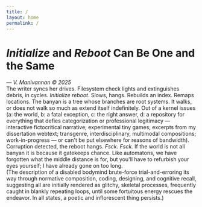 ```yaml
---
title: /
layout: home
permalink: /
---
```


# _Initialize_ and _Reboot_ Can Be One and the Same
&mdash; _V. Manivannan © 2025_
\
The writer syncs her drives. Filesystem check lights and extinguishes debris, in cycles. _Initialize reboot_. Slows, hangs. Rebuilds an index. Remaps locations. The banyan is a tree whose branches are root systems. It walks, or does not walk so much as extend itself indefinitely. Out of a kernel issues (a: the world, b: a fatal exception, c: the right answer, d: a repository for everything that defies categorization or professional legitimacy &mdash; interactive fictocritical narrative; experimental tiny games; excerpts from my dissertation webtext; transgenre, interdisciplinary, multimodal compositions; work-in-progress &mdash; or can't be put elsewhere for reasons of bandwidth). Corruption detected, the reboot hangs. _Fsck. Fsck._ If the world is not all banyan it is because it gatekeeps chance. Like automatons, we have forgotten what the middle distance is for, but you'll have to refurbish your eyes yourself; I have already gone on too long.
\
(The description of a disabled bodymind brute-force trial-and-erroring its way through normative composition, coding, designing, and cognitive recall, suggesting all are initially rendered as glitchy, skeletal processes, frequently caught in blankly repeating loops, until some fortuitous energy rescues the endeavor. In all states, a poetic and inflorescent thing persists.)